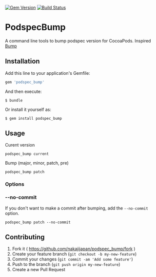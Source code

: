 [![Gem Version](https://badge.fury.io/rb/podspec_bump.svg)](http://badge.fury.io/rb/podspec_bump)
[![Build Status](https://travis-ci.org/nakajijapan/podspec_bump.svg)](https://travis-ci.org/nakajijapan/podspec_bump)

# PodspecBump

A command line tools to bump podspec version for CocoaPods.
Inspired [Bump](https://github.com/gregorym/bump)

## Installation

Add this line to your application's Gemfile:

```ruby
gem 'podspec_bump'
```

And then execute:

    $ bundle

Or install it yourself as:

    $ gem install podspec_bump

## Usage

Curent version

```
podspec_bump current
```

Bump (major, minor, patch, pre)

```
podspec_bump patch
```

### Options

### --no-commit

If you don't want to make a commit after bumping, add the `--no-commit` option.
    
    podspec_bump patch --no-commit

## Contributing

1. Fork it ( https://github.com/nakajijapan/podspec_bump/fork )
2. Create your feature branch (`git checkout -b my-new-feature`)
3. Commit your changes (`git commit -am 'Add some feature'`)
4. Push to the branch (`git push origin my-new-feature`)
5. Create a new Pull Request

